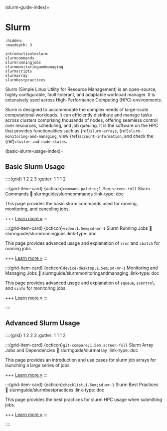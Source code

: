 (slurm-guide-index)=
# Slurm

```{toctree}
:hidden:
:maxdepth: 3

introductiontoslurm
slurmcommands
slurmrunningjobs
slurmmonitoringandmanaging
slurmscripts
slurmarray
slurmbestpractices
```

Slurm (Simple Linux Utility for Resource Management) is an open-source, highly configurable, fault-tolerant, and adaptable workload manager. It is extensively used across High-Performance Computing (HPC) environments.

Slurm is designed to accommodate the complex needs of large-scale computational workloads. It can efficiently distribute and manage tasks across clusters comprising thousands of nodes, offering seamless control over resources, scheduling, and job queuing.
It is the software on the HPC that provides functionalities such as {ref}`slurm-arrays`, {ref}`slurm-monitoring-and-managing`, view {ref}`account-information`, and check the {ref}`cluster-and-node-states`.

(basic-slurm-usage-index)=
## Basic Slurm Usage

<!-- ::::{grid} 3
:::{grid-item-card} {ref}`slurm-commands`
This page provides the basic slurm commands used for running, monitoring, and canceling jobs.
:::
:::{grid-item-card} {ref}`slurm-running-jobs`
This page provides advanced usage and explanation of `srun` and `sbatch` for running jobs.
:::
:::{grid-item-card} {ref}`slurm-monitoring-and-managing`
This page provides advanced usage and explanation of `squeue`, `scontrol`, and `sinfo` for monitoring jobs.
:::
:::: -->

::::{grid} 1 2 2 3
:gutter: 1 1 1 2

:::{grid-item-card} {octicon}`command-palette;1.5em;screen-full` Slurm Commands
:link: slurmguide/slurmcommands
:link-type: doc

This page provides the basic slurm commands used for running, monitoring, and canceling jobs.

+++
[Learn more »](slurmguide/slurmcommands)
:::

:::{grid-item-card} {octicon}`video;1.5em;sd-mr-1` Slurm Running Jobs
:link: slurmguide/slurmrunningjobs
:link-type: doc

This page provides advanced usage and explanation of `srun` and `sbatch` for running jobs.

+++
[Learn more »](slurmguide/slurmrunningjobs)
:::

:::{grid-item-card} {octicon}`device-desktop;1.5em;sd-mr-1` Monitoring and Managing Jobs
:link: slurmguide/slurmmonitoringandmanaging
:link-type: doc

This page provides advanced usage and explanation of `squeue`, `scontrol`, and `sinfo` for monitoring jobs.

+++
[Learn more »](slurmguide/slurmmonitoringandmanaging)
:::

::::


## Advanced Slurm Usage

<!-- ::::{grid} 2
:::{grid-item-card} {ref}`slurm-arrays`
This page provides an introduction and use cases for slurm job arrays for launching a large series of jobs.
:::
:::{grid-item-card} {ref}`slurm-best-practices`
This page provides the best practices for slurm HPC usage when submitting jobs.
:::
:::: -->

::::{grid} 1 2 2 3
:gutter: 1 1 1 2

:::{grid-item-card} {octicon}`git-compare;1.5em;screen-full` Slurm Array Jobs and Dependencies
:link: slurmguide/slurmarray
:link-type: doc

This page provides an introduction and use cases for slurm job arrays for launching a large series of jobs.

+++
[Learn more »](slurmguide/slurmarray)
:::

:::{grid-item-card} {octicon}`checklist;1.5em;sd-mr-1` Slurm Best Practices
:link: slurmguide/slurmbestpractices
:link-type: doc

This page provides the best practices for slurm HPC usage when submitting jobs.

+++
[Learn more »](slurmguide/slurmbestpractices)
:::

::::